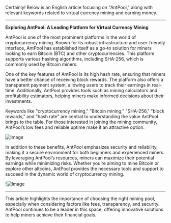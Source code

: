 Certainly! Below is an English article focusing on "AntPool," along with relevant keywords related to virtual currency mining and earning money.

---

**Exploring AntPool: A Leading Platform for Virtual Currency Mining**

AntPool is one of the most prominent platforms in the world of cryptocurrency mining. Known for its robust infrastructure and user-friendly interface, AntPool has established itself as a go-to solution for miners looking to earn Bitcoin (BTC) and other cryptocurrencies. This platform supports various hashing algorithms, including SHA-256, which is commonly used by Bitcoin miners. 

One of the key features of AntPool is its high hash rate, ensuring that miners have a better chance of receiving block rewards. The platform also offers a transparent payment system, allowing users to track their earnings in real-time. Additionally, AntPool provides tools such as mining calculators and profitability estimators, helping miners make informed decisions about their investments. 

Keywords like "cryptocurrency mining," "Bitcoin mining," "SHA-256," "block rewards," and "hash rate" are central to understanding the value AntPool brings to the table. For those interested in joining the mining community, AntPool’s low fees and reliable uptime make it an attractive option. 

![Image](https://github.com/user-attachments/assets/3be06921-4469-491d-bd37-5f14c53422b7)

In addition to these benefits, AntPool emphasizes security and reliability, making it a secure environment for both beginners and experienced miners. By leveraging AntPool’s resources, miners can maximize their potential earnings while minimizing risks. Whether you’re aiming to mine Bitcoin or explore other altcoins, AntPool provides the necessary tools and support to succeed in the dynamic world of cryptocurrency mining. 

!![Image](https://github.com/user-attachments/assets/3be06921-4469-491d-bd37-5f14c53422b7)

---

This article highlights the importance of choosing the right mining pool, especially when considering factors like fees, transparency, and security. AntPool continues to be a leader in this space, offering innovative solutions to help miners achieve their financial goals.